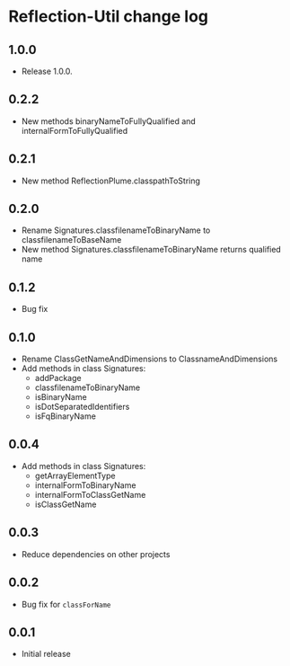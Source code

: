 # Reflection-Util change log

## 1.0.0

- Release 1.0.0.

## 0.2.2

- New methods binaryNameToFullyQualified and internalFormToFullyQualified

## 0.2.1

- New method ReflectionPlume.classpathToString

## 0.2.0

- Rename Signatures.classfilenameToBinaryName to classfilenameToBaseName
- New method Signatures.classfilenameToBinaryName returns qualified name

## 0.1.2

- Bug fix

## 0.1.0

- Rename ClassGetNameAndDimensions to ClassnameAndDimensions
- Add methods in class Signatures:
   - addPackage
   - classfilenameToBinaryName
   - isBinaryName
   - isDotSeparatedIdentifiers
   - isFqBinaryName

## 0.0.4

- Add methods in class Signatures:
   - getArrayElementType
   - internalFormToBinaryName
   - internalFormToClassGetName
   - isClassGetName

## 0.0.3

- Reduce dependencies on other projects

## 0.0.2

- Bug fix for `classForName`

## 0.0.1

- Initial release
